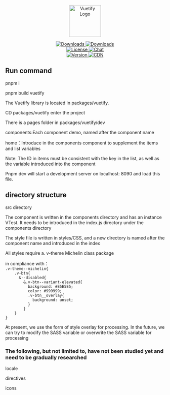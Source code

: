 <p align="center">
  <a href="https://vuetifyjs.com" target="_blank">
    <img alt="Vuetify Logo" width="100" src="https://cdn.vuetifyjs.com/images/logos/logo.svg">
  </a>
</p>

<p align="center">
  <a href="https://www.npmjs.com/package/vuetify">
    <img src="https://img.shields.io/npm/dt/vuetify.svg" alt="Downloads">
  </a>
  <a href="https://www.npmjs.com/package/vuetify">
    <img src="https://img.shields.io/npm/dm/vuetify.svg" alt="Downloads">
  </a>
  <br>
  <a href="https://github.com/vuetifyjs/vuetify/blob/master/LICENSE.md">
    <img src="https://img.shields.io/npm/l/vuetify.svg" alt="License">
  </a>
  <a href="https://community.vuetifyjs.com">
    <img src="https://discordapp.com/api/guilds/340160225338195969/widget.png" alt="Chat">
  </a>
  <br>
  <a href="https://www.npmjs.com/package/vuetify">
    <img src="https://img.shields.io/npm/v/vuetify.svg" alt="Version">
  </a>
  <a href="https://cdnjs.com/libraries/vuetify">
    <img src="https://img.shields.io/cdnjs/v/vuetify.svg" alt="CDN">
  </a>
</p>


<h2>Run command</h2>
<p>pnpm i</p>
<p>pnpm build vuetify</p>

<p>The Vuetify library is located in packages/vuetify.</p>
<p>CD packages/vuetify enter the project</p>
<p>There is a pages folder in packages/vuetify/dev</p>
<p>components:Each component demo, named after the component name</p>
<p>home：Introduce in the components component to supplement the items and list variables</p>
<p>Note: The ID in items must be consistent with the key in the list, as well as the variable introduced into the component</p>
<p>Pnpm dev will start a development server on localhost: 8090 and load this file.</p>

<h2>directory structure</h2>
<p>src directory</p>
<p>The component is written in the components directory and has an instance VTest. It needs to be introduced in the index.js directory under the components directory</p>
<p>The style file is written in styles/CSS, and a new directory is named after the component name and introduced in the index</p>
<p>All styles require a. v-theme Michelin class package</p>
in compliance with：
<code>
.v-theme--michelin{
    .v-btn{
      &--disabled{
        &.v-btn--variant-elevated{
          background: #E5E5E5;
          color: #999999;
          .v-btn__overlay{
            background: unset;
          }
        }
    }
}
</code>
<p>At present, we use the form of style overlay for processing. In the future, we can try to modify the SASS variable or overwrite the SASS variable for processing</p>
<h3>The following, but not limited to, have not been studied yet and need to be gradually researched</h3>
<p>locale</p>
<p>directives</p>
<p>icons</p>


